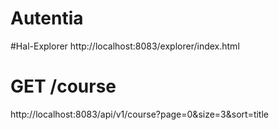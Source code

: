 # Autentia

#Hal-Explorer
http://localhost:8083/explorer/index.html

# GET /course
http://localhost:8083/api/v1/course?page=0&size=3&sort=title